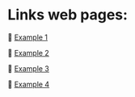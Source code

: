 # Links web pages:



📌 [Example 1](https://educodes.github.io/css-practice/examples/ex01/index.html "Example 1")

📌 [Example 2](https://educodes.github.io/css-practice/examples/ex02/index.html "Example 2")

📌 [Example 3](https://educodes.github.io/css-practice/examples/ex03/index.html "Example 3")

📌 [Example 4](https://educodes.github.io/css-practice/examples/ex04/index.html "Example 4")